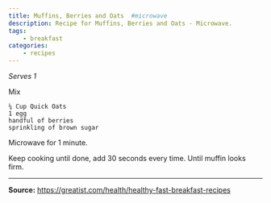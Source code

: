 ```yaml
---
title: Muffins, Berries and Oats  #microwave
description: Recipe for Muffins, Berries and Oats - Microwave.
tags:
    - breakfast
categories:
    - recipes
---
```


*Serves 1*

Mix

```
¼ Cup Quick Oats
1 egg
handful of berries
sprinkling of brown sugar
```

Microwave for 1 minute.

Keep cooking until done, add 30 seconds every time. Until muffin looks firm.

---

**Source:** <https://greatist.com/health/healthy-fast-breakfast-recipes>